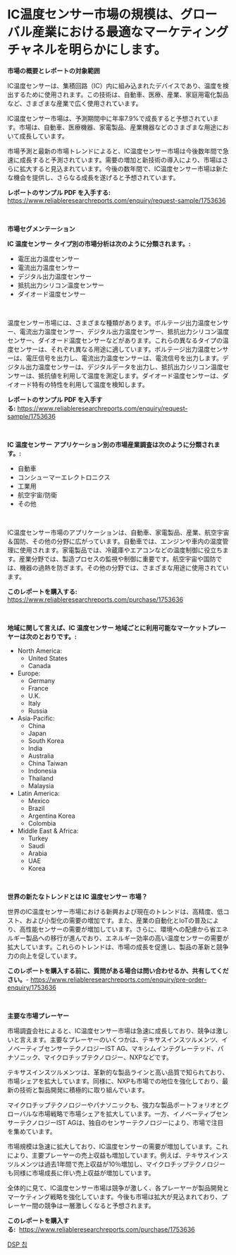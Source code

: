 <p><h1>IC温度センサー市場の規模は、グローバル産業における最適なマーケティングチャネルを明らかにします。</h1></p><p><strong>市場の概要とレポートの対象範囲</strong></p>
<p><p>IC温度センサーは、集積回路（IC）内に組み込まれたデバイスであり、温度を検出するために使用されます。この技術は、自動車、医療、産業、家庭用電化製品など、さまざまな産業で広く使用されています。</p><p>IC温度センサー市場は、予測期間中に年率7.9%で成長すると予想されています。市場は、自動車、医療機器、家電製品、産業機器などのさまざまな用途において成長しています。</p><p>市場予測と最新の市場トレンドによると、IC温度センサー市場は今後数年間で急速に成長すると予測されています。需要の増加と新技術の導入により、市場はさらに拡大すると見込まれています。今後の数年間で、IC温度センサー市場は新たな機会を提供し、さらなる成長を遂げると予想されています。</p></p>
<p><strong>レポートのサンプル PDF を入手する:</strong> <a href="https://www.reliableresearchreports.com/enquiry/request-sample/1753636">https://www.reliableresearchreports.com/enquiry/request-sample/1753636</a></p>
<p>&nbsp;</p>
<p><strong>市場セグメンテーション</strong></p>
<p><strong>IC 温度センサー タイプ別の市場分析は次のように分類されます。:</strong></p>
<p><ul><li>電圧出力温度センサー</li><li>電流出力温度センサー</li><li>デジタル出力温度センサー</li><li>抵抗出力シリコン温度センサー</li><li>ダイオード温度センサー</li></ul></p>
<p>&nbsp;</p>
<p><p>温度センサー市場には、さまざまな種類があります。ボルテージ出力温度センサー、電流出力温度センサー、デジタル出力温度センサー、抵抗出力シリコン温度センサー、ダイオード温度センサーなどがあります。これらの異なるタイプの温度センサーは、それぞれ異なる用途に適しています。ボルテージ出力温度センサーは、電圧信号を出力し、電流出力温度センサーは、電流信号を出力します。デジタル出力温度センサーは、デジタルデータを出力し、抵抗出力シリコン温度センサーは、抵抗値を利用して温度を測定します。ダイオード温度センサーは、ダイオード特有の特性を利用して温度を検知します。</p></p>
<p><strong>レポートのサンプル PDF を入手する:</strong>&nbsp;<a href="https://www.reliableresearchreports.com/enquiry/request-sample/1753636">https://www.reliableresearchreports.com/enquiry/request-sample/1753636</a></p>
<p>&nbsp;</p>
<p><strong> IC 温度センサー アプリケーション別の市場産業調査は次のように分類されます。:</strong></p>
<p><ul><li>自動車</li><li>コンシューマーエレクトロニクス</li><li>工業用</li><li>航空宇宙/防衛</li><li>その他</li></ul></p>
<p>&nbsp;</p>
<p><p>IC温度センサー市場のアプリケーションは、自動車、家電製品、産業、航空宇宙＆国防、その他の分野に広がっています。自動車では、エンジンや車内の温度管理に使用されます。家電製品では、冷蔵庫やエアコンなどの温度制御に役立ちます。産業分野では、製造プロセスの監視や制御に重要です。航空宇宙や国防では、機器の過熱を防ぎます。その他の分野では、さまざまな用途に使用されています。</p></p>
<p><strong>このレポートを購入する:</strong>&nbsp; <a href="https://www.reliableresearchreports.com/purchase/1753636">https://www.reliableresearchreports.com/purchase/1753636</a></p>
<p>&nbsp;</p>
<p><strong>地域に関して言えば、IC 温度センサー 地域ごとに利用可能なマーケットプレーヤーは次のとおりです。:</strong></p>
<p><ul>
    <li>
        North America:
        <ul>
            <li>United States</li>
            <li>Canada</li>
        </ul>
    </li>
    <li>
        Europe:
        <ul>
            <li>Germany</li>
            <li>France</li>
            <li>U.K.</li>
            <li>Italy</li>
            <li>Russia</li>
        </ul>
    </li>
    <li>
        Asia-Pacific:
        <ul>
            <li>China</li>
            <li>Japan</li>
            <li>South Korea</li>
            <li>India</li>
            <li>Australia</li>
            <li>China Taiwan</li>
            <li>Indonesia</li>
            <li>Thailand</li>
            <li>Malaysia</li>
        </ul>
    </li>
    <li>
        Latin America:
        <ul>
            <li>Mexico</li>
            <li>Brazil</li>
            <li>Argentina Korea</li>
            <li>Colombia</li>
        </ul>
    </li>
    <li>
        Middle East & Africa:
        <ul>
            <li>Turkey</li>
            <li>Saudi</li>
            <li>Arabia</li>
            <li>UAE</li>
            <li>Korea</li>
        </ul>
    </li>
    </ul></p>
<p>&nbsp;</p>
<p><strong>世界の新たなトレンドとは IC 温度センサー 市場？</strong></p>
<p><p>世界のIC温度センサー市場における新興および現在のトレンドは、高精度、低コスト、および小型化の需要の増加です。また、産業の自動化とIoTの普及により、高性能センサーの需要が増加しています。さらに、環境への配慮から省エネルギー製品への移行が進んでおり、エネルギー効率の高い温度センサーの需要が拡大しています。これらのトレンドは、市場の成長を促進し、製品の革新と競争力の向上を促しています。</p></p>
<p><strong>このレポートを購入する前に、質問がある場合は問い合わせるか、共有してください。</strong>- <a href="https://www.reliableresearchreports.com/enquiry/pre-order-enquiry/1753636">https://www.reliableresearchreports.com/enquiry/pre-order-enquiry/1753636</a></p>
<p>&nbsp;</p>
<p><strong>主要な市場プレーヤー</strong></p>
<p><p>市場調査会社によると、IC温度センサー市場は急速に成長しており、競争は激しいと言えます。主要なプレーヤーのいくつかは、テキサスインスツルメンツ、イノベーティブセンサーテクノロジーIST AG、マキシムインテグレーテッド、パナソニック、マイクロチップテクノロジー、NXPなどです。</p><p>テキサスインスツルメンツは、革新的な製品ラインと高い品質で知られており、市場シェアを拡大しています。同様に、NXPも市場での地位を強化しており、最新の技術と製品開発に積極的に取り組んでいます。</p><p>マイクロチップテクノロジーやパナソニックも、強力な製品ポートフォリオとグローバルな市場戦略で市場シェアを拡大しています。一方、イノベーティブセンサーテクノロジーIST AGは、独自のセンサーテクノロジーにより、市場で注目を集めています。</p><p>市場規模は急速に拡大しており、IC温度センサーの需要が増加しています。これにより、主要プレーヤーの売上収益も増加しています。例えば、テキサスインスツルメンツは過去1年間で売上収益が10％増加し、マイクロチップテクノロジーも同様に市場成長に伴い売上収益が増加しています。</p><p>全体的に見て、IC温度センサー市場は競争が激しく、各プレーヤーが製品開発とマーケティング戦略を強化しています。今後も市場は拡大が見込まれており、プレーヤー間の競争は一層激しくなると予想されます。</p></p>
<p><strong>このレポートを購入する:</strong>&nbsp;&nbsp;<a href="https://www.reliableresearchreports.com/purchase/1753636">https://www.reliableresearchreports.com/purchase/1753636</a></p>
<p><p><a href="https://github.com/fernandotryO5lson96765/Market-Research-Report-List-1/blob/main/636478515408.md">DSP 칩</a></p></p>